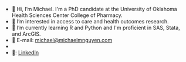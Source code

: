- 👋 Hi, I’m Michael. I'm a PhD candidate at the University of Oklahoma Health Sciences Center College of Pharmacy.
- 👀 I’m interested in access to care and health outcomes research.
- 🌱 I’m currently learning R and Python and I'm proficient in SAS, Stata, and ArcGIS.
- :email: E-mail: michael@michaelmnguyen.com
-
- :link:: [LinkedIn](https://www.linkedin.com/in/michael-nguyen-43978464/)

<!---
mnguye17/mnguye17 is a ✨ special ✨ repository because its `README.md` (this file) appears on your GitHub profile.
You can click the Preview link to take a look at your changes.
--->
